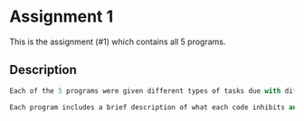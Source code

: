 # Assignment 1
This is the assignment (#1) which contains all 5 programs. 

## Description
```python
Each of the 5 programs were given different types of tasks due with different types of coding methods: a challenge, as well as a learning experiece that pushes us to further bounderies of learning.

Each program includes a brief description of what each code inhibits and it's utility. The coding is to be organized in a way useful for the reader to comprehend as would the creator of the code. 
```
